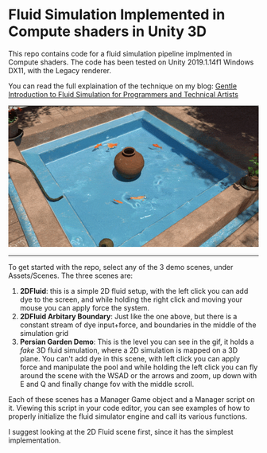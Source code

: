 Fluid Simulation Implemented in Compute shaders in Unity 3D
=================
This repo contains code for a fluid simulation pipeline implmented in Compute shaders. The code has been tested on Unity 2019.1.14f1 Windows DX11, with the Legacy renderer. 

You can read the full explaination of the technique on my blog: [Gentle Introduction to Fluid Simulation for Programmers and Technical Artists](https://medium.com/@shahriyarshahrabi/gentle-introduction-to-fluid-simulation-for-programmers-and-technical-artists-7c0045c40bac)



![screenshot](documentation/FluidSimulationGif.gif)

--------------------------

To get started with the repo, select any of the 3 demo scenes, under Assets/Scenes. The three scenes are:
1. **2DFluid**: this is a simple 2D fluid setup, with the left click you can add dye to the screen, and while holding the right click and moving your mouse you can apply force the system.  
2. **2DFluid Arbitary Boundary**: Just like the one above, but there is a constant stream of dye input+force, and boundaries in the middle of the simulation grid
3. **Persian Garden Demo**: This is the level you can see in the gif, it holds a *fake* 3D fluid simulation, where a 2D simulation is mapped on a 3D plane. You can't add dye in this scene, with left click you can apply force and manipulate the pool and while holding the left click you can fly around the scene with the WSAD or the arrows and zoom, up down with E and Q and finally change fov with the middle scroll. 

Each of these scenes has a Manager Game object and a Manager script on it. Viewing this script in your code editor, you can see examples of how to properly initialize the fluid simulator engine and call its various functions. 

I suggest looking at the 2D Fluid scene first, since it has the simplest implementation. 